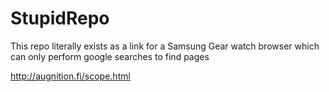 # StupidRepo
This repo literally exists as a link for a Samsung Gear watch browser which can only perform google searches to find pages

http://augnition.fi/scope.html
